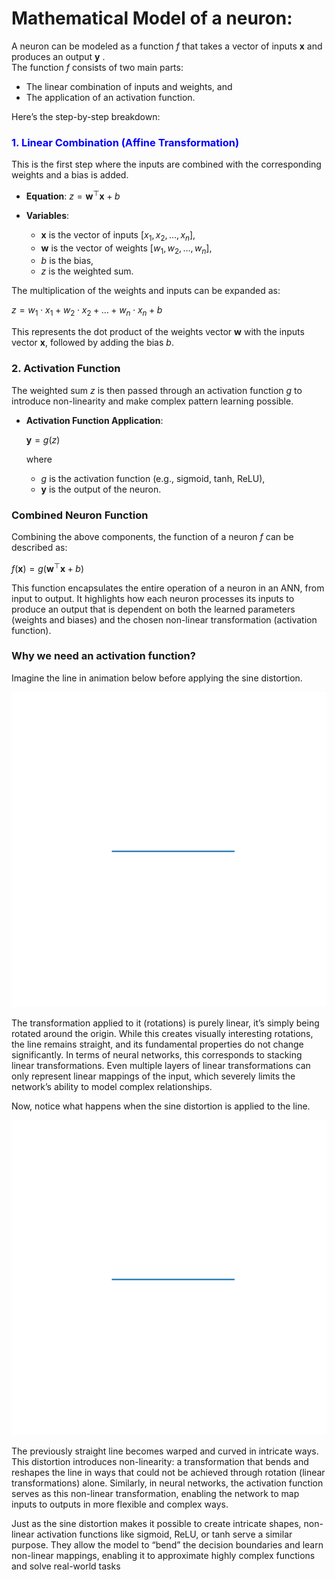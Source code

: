 #  Mathematical Model of a neuron:

A neuron can be modeled as a function  $f$  that takes a vector of inputs  $\mathbf{x}$  and produces an output  $\mathbf{y}$ . <br>
The function  $f$ consists of two main parts: 
 - The linear combination of inputs and weights, and 
 - The application of an activation function. 
 
Here’s the step-by-step breakdown:

### <span style="color:blue"> 1. Linear Combination (Affine Transformation)</span>

This is the first step where the inputs are combined with the corresponding weights and a bias is added.

- **Equation**: 
$z = \mathbf{w}^\top \mathbf{x} + b$

- **Variables**:
    - $\mathbf{x}$ is the vector of inputs $[x_1, x_2, \ldots, x_n]$,
    - $\mathbf{w}$ is the vector of weights $[w_1, w_2, \ldots, w_n]$,
    - $b$ is the bias,
    - $z$ is the weighted sum.

The multiplication of the weights and inputs can be expanded as:

$z = w_1 \cdot x_1 + w_2 \cdot x_2 + \ldots + w_n \cdot x_n + b$

This represents the dot product of the weights vector $\mathbf{w}$ with the inputs vector $\mathbf{x}$, followed by adding the bias $b$.

### 2. Activation Function

The weighted sum $z$ is then passed through an activation function $g$ to introduce non-linearity and make complex pattern learning possible.

- **Activation Function Application**:  

  $\mathbf{y} = g(z)$

  where
  - $g$ is the activation function (e.g., sigmoid, tanh, ReLU),
  - $\mathbf{y}$ is the output of the neuron.

### Combined Neuron Function

Combining the above components, the function of a neuron $f$ can be described as:

$f(\mathbf{x}) = g(\mathbf{w}^\top \mathbf{x} + b)$

This function encapsulates the entire operation of a neuron in an ANN, from input to output. It highlights how each neuron processes its inputs to produce an output that is dependent on both the learned parameters (weights and biases) and the chosen non-linear transformation (activation function).


### Why we need an activation function?

Imagine the line in animation below before applying the sine distortion. 

![alt text](images/rotation_without_sine_distortion.gif)

The transformation applied to it (rotations) is purely linear, it’s simply being rotated around the origin. While this creates visually interesting rotations, the line remains straight, and its fundamental properties do not change significantly. In terms of neural networks, this corresponds to stacking linear transformations. Even multiple layers of linear transformations can only represent linear mappings of the input, which severely limits the network’s ability to model complex relationships.



Now, notice what happens when the sine distortion is applied to the line. 

![alt text](images/rotation_sine_distortion.gif)

The previously straight line becomes warped and curved in intricate ways. This distortion introduces non-linearity: a transformation that bends and reshapes the line in ways that could not be achieved through rotation (linear transformations) alone. Similarly, in neural networks, the activation function serves as this non-linear transformation, enabling the network to map inputs to outputs in more flexible and complex ways.

Just as the sine distortion makes it possible to create intricate shapes, non-linear activation functions like sigmoid, ReLU, or tanh serve a similar purpose. They allow the model to “bend” the decision boundaries and learn non-linear mappings, enabling it to approximate highly complex functions and solve real-world tasks




